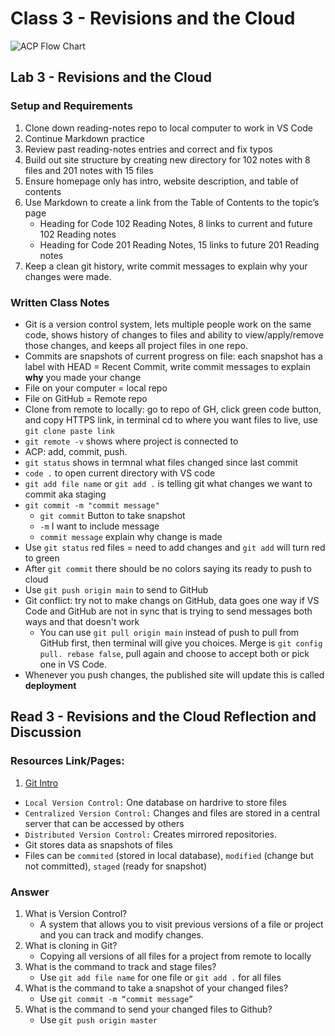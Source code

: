 # Class 3 - Revisions and the Cloud

![ACP Flow Chart](https://upload.wikimedia.org/wikipedia/commons/2/29/Git_data_flow.png)

## Lab 3 - Revisions and the Cloud

### Setup and Requirements

1. Clone down reading-notes repo to local computer to work in VS Code
2. Continue Markdown practice 
3. Review past reading-notes entries and correct and fix typos
4. Build out site structure by creating new directory for 102 notes with 8 files and 201 notes with 15 files
5. Ensure homepage only has intro, website description, and table of contents
6. Use Markdown to create a link from the Table of Contents to the topic’s page
   - Heading for Code 102 Reading Notes, 8 links to current and future 102 Reading notes
   - Heading for Code 201 Reading Notes, 15 links to future 201 Reading notes
7. Keep a clean git history, write commit messages to explain why your changes were made.

### Written Class Notes

- Git is a version control system, lets multiple people work on the same code, shows history of changes to files and ability to view/apply/remove those changes, and keeps all project files in one repo.
- Commits are snapshots of current progress on file: each snapshot has a label with HEAD = Recent Commit, write commit messages to explain **why** you made your change
- File on your computer = local repo
- File on GitHub = Remote repo
- Clone from remote to locally: go to repo of GH, click green code button, and copy HTTPS link, in terminal cd to where you want files to live, use `git clone paste link`
- `git remote -v` shows where project is connected to
- ACP: add, commit, push. 
- `git status` shows in termnal what files changed since last commit
- `code .` to open current directory with VS code
- `git add file name` or `git add .` is telling git what changes we want to commit aka staging
- `git commit -m "commit message"`
  - `git commit` Button to take snapshot
  - `-m` I want to include message
  - `commit message` explain why change is made
- Use `git status` red files = need to add changes and `git add` will turn red to green
- After `git commit` there should be no colors saying its ready to push to cloud
- Use `git push origin main` to send to GitHub
- Git conflict: try not to make changs on GitHub, data goes one way if VS Code and GitHub are not in sync that is trying to send messages both ways and that doesn't work
  - You can use `git pull origin main` instead of push to pull from GitHub first, then terminal will give you choices. Merge is `git config pull. rebase false`, pull again and choose to accept both or pick one in VS Code.  
- Whenever you push changes, the published site will update this is called **deployment**

## Read 3 - Revisions and the Cloud Reflection and Discussion

### Resources Link/Pages: 

1. [Git Intro](https://blog.udemy.com/git-tutorial-a-comprehensive-guide/)

- `Local Version Control:` One database on hardrive to store files
- `Centralized Version Control:` Changes and files are stored in a central server that can be accessed by others
- `Distributed Version Control:` Creates mirrored repositories.
- Git stores data as snapshots of files
- Files can be `commited` (stored in local database), `modified` (change but not committed), `staged` (ready for snapshot)

### Answer

1. What is Version Control?
   - A system that allows you to visit previous versions of a file or project and you can track and modify changes.
2. What is cloning in Git?
   - Copying all versions of all files for a project from remote to locally
3. What is the command to track and stage files?
   - Use `git add file name` for one file or `git add .` for all files
4. What is the command to take a snapshot of your changed files?
   - Use `git commit -m “commit message”`
5. What is the command to send your changed files to Github?
   - Use `git push origin master`
